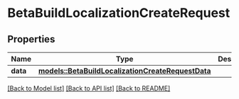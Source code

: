 # BetaBuildLocalizationCreateRequest

## Properties

Name | Type | Description | Notes
------------ | ------------- | ------------- | -------------
**data** | [**models::BetaBuildLocalizationCreateRequestData**](BetaBuildLocalizationCreateRequest_data.md) |  | 

[[Back to Model list]](../README.md#documentation-for-models) [[Back to API list]](../README.md#documentation-for-api-endpoints) [[Back to README]](../README.md)


